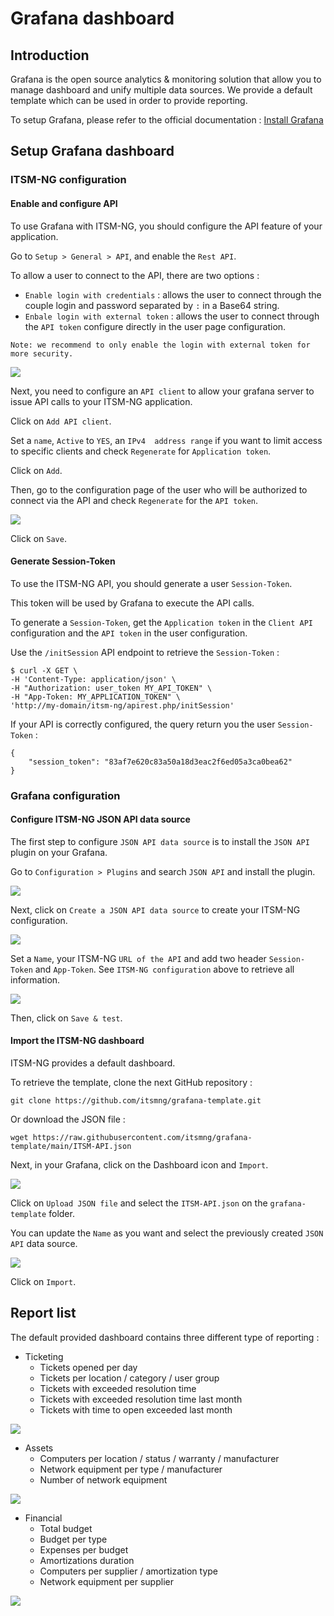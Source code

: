 # Grafana dashboard

## Introduction

Grafana is the open source analytics & monitoring solution that allow you to manage dashboard and unify multiple data sources.
We provide a default template which can be used in order to provide reporting.

To setup Grafana, please refer to the official documentation : [Install Grafana](https://grafana.com/docs/grafana/latest/setup-grafana/installation/)

## Setup Grafana dashboard

### ITSM-NG configuration

#### Enable and configure API

To use Grafana with ITSM-NG, you should configure the API feature of your application.

Go to `Setup > General > API`, and enable the `Rest API`.

To allow a user to connect to the API, there are two options :

* `Enable login with credentials` : allows the user to connect through the couple login and password separated by `:` in a Base64 string.
* `Enbale login with external token` : allows the user to connect through the `API token` configure directly in the user page configuration.

`Note: we recommend to only enable the login with external token for more security.`

![](../img/grafana/grafana_api_configuration.png)

Next, you need to configure an `API client` to allow your grafana server to issue API calls to your ITSM-NG application.

Click on `Add API client`.

Set a `name`, `Active` to `YES`, an `IPv4  address range` if you want to limit access to specific clients and check `Regenerate` for `Application token`.

Click on `Add`.

Then, go to the configuration page of the user who will be authorized to connect via the API and check `Regenerate` for the `API token`.

![](../img/grafana/grafana_api_user.png)

Click on `Save`.

#### Generate Session-Token

To use the ITSM-NG API, you should generate a user `Session-Token`.

This token will be used by Grafana to execute the API calls.

To generate a `Session-Token`, get the `Application token` in the `Client API` configuration and the `API token` in the user configuration.

Use the `/initSession` API endpoint to retrieve the `Session-Token` :

	$ curl -X GET \
	-H 'Content-Type: application/json' \
	-H "Authorization: user_token MY_API_TOKEN" \
	-H "App-Token: MY_APPLICATION_TOKEN" \
	'http://my-domain/itsm-ng/apirest.php/initSession'

If your API is correctly configured, the query return you the user `Session-Token` :

	{
		"session_token": "83af7e620c83a50a18d3eac2f6ed05a3ca0bea62"
	}

### Grafana configuration

#### Configure ITSM-NG JSON API data source

The first step to configure `JSON API data source` is to install the `JSON API` plugin on your Grafana.

Go to `Configuration > Plugins` and search `JSON API` and install the plugin.

![](../img/grafana/grafana_json_api_plugin.png)

Next, click on `Create a JSON API data source` to create your ITSM-NG configuration.

![](../img/grafana/grafana_json_api_create.png)

Set a `Name`, your ITSM-NG `URL of the API` and add two header `Session-Token` and `App-Token`. See `ITSM-NG configuration` above to retrieve all information.

![](../img/grafana/grafana_json_api_configuration.png)

Then, click on `Save & test`.

#### Import the ITSM-NG dashboard

ITSM-NG provides a default dashboard.

To retrieve the template, clone the next GitHub repository :

	git clone https://github.com/itsmng/grafana-template.git

Or download the JSON file :

	wget https://raw.githubusercontent.com/itsmng/grafana-template/main/ITSM-API.json

Next, in your Grafana, click on the Dashboard icon and `Import`.

![](../img/grafana/grafana_dashboard_import.png)

Click on `Upload JSON file` and select the `ITSM-API.json` on the `grafana-template` folder.

You can update the `Name` as you want and select the previously created `JSON API` data source.

![](../img/grafana/grafana_dashboard_itsm.png)

Click on `Import`.

## Report list 

The default provided dashboard contains three different type of reporting : 

* Ticketing
	* Tickets opened per day
	* Tickets per location / category / user group
	* Tickets with exceeded resolution time
	* Tickets with exceeded resolution time last month
	* Tickets with time to open exceeded last month

![](../img/grafana/grafana_dashboard_ticketing.png)

* Assets
	* Computers per location / status / warranty / manufacturer
	* Network equipment per type / manufacturer
	* Number of network equipment

![](../img/grafana/grafana_dashboard_asset.png)

* Financial
	* Total budget
	* Budget per type
	* Expenses per budget
	* Amortizations duration
	* Computers per supplier / amortization type
	* Network equipment per supplier

![](../img/grafana/grafana_dashboard_financial.png)
